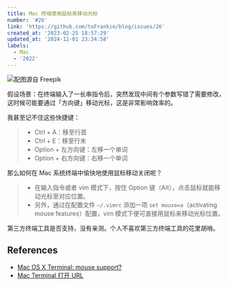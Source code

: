 ```yaml
---
title: Mac 终端使用鼠标来移动光标
number: '#26'
link: 'https://github.com/toFrankie/blog/issues/26'
created_at: '2023-02-25 18:57:29'
updated_at: '2024-12-01 23:34:58'
labels:
  - Mac
  - '2022'
---
```

![配图源自 Freepik](https://upload-images.jianshu.io/upload_images/5128488-67624585dce19bea.jpeg?imageMogr2/auto-orient/strip%7CimageView2/2/w/1240)

假设场景：在终端输入了一长串指令后，突然发现中间有个参数写错了需要修改，这时候可能要通过「方向键」移动光标，这是非常影响效率的。

我甚至记不住这些快捷键：

> * Ctrl + A：移至行首
> * Ctrl + E：移至行末
> * Option + 左方向键：左移一个单词
> * Option + 右方向键：右移一个单词

那么如何在 Mac 系统终端中愉快地使用鼠标移动关闭呢？

> * 在输入指令或者 vim 模式下，按住 Option 键（Alt），点击鼠标就能移动光标至对应位置。
> * 另外，通过在配置文件 `~/.vimrc` 添加一项 `set mouse=a`（activating mouse features）配置，vim 模式下便可直接用鼠标来移动光标位置。

第三方终端工具是否支持，没有亲测。个人不喜欢第三方终端工具的花里胡哨。

## References

* [Mac OS X Terminal: mouse support?](https://superuser.com/questions/125102/mac-os-x-terminal-mouse-support)
* [Mac Terminal 打开 URL](https://github.com/toFrankie/blog/issues/8)

